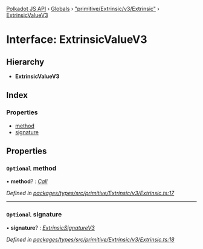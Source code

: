 [Polkadot JS API](../README.md) › [Globals](../globals.md) › ["primitive/Extrinsic/v3/Extrinsic"](../modules/_primitive_extrinsic_v3_extrinsic_.md) › [ExtrinsicValueV3](_primitive_extrinsic_v3_extrinsic_.extrinsicvaluev3.md)

# Interface: ExtrinsicValueV3

## Hierarchy

* **ExtrinsicValueV3**

## Index

### Properties

* [method](_primitive_extrinsic_v3_extrinsic_.extrinsicvaluev3.md#optional-method)
* [signature](_primitive_extrinsic_v3_extrinsic_.extrinsicvaluev3.md#optional-signature)

## Properties

### `Optional` method

• **method**? : *[Call](../classes/_primitive_generic_call_.call.md)*

*Defined in [packages/types/src/primitive/Extrinsic/v3/Extrinsic.ts:17](https://github.com/polkadot-js/api/blob/83d780220c/packages/types/src/primitive/Extrinsic/v3/Extrinsic.ts#L17)*

___

### `Optional` signature

• **signature**? : *[ExtrinsicSignatureV3](../classes/_primitive_extrinsic_v3_extrinsicsignature_.extrinsicsignaturev3.md)*

*Defined in [packages/types/src/primitive/Extrinsic/v3/Extrinsic.ts:18](https://github.com/polkadot-js/api/blob/83d780220c/packages/types/src/primitive/Extrinsic/v3/Extrinsic.ts#L18)*
